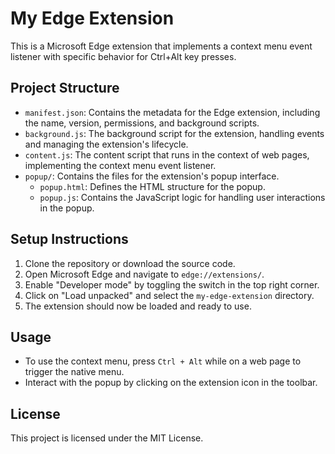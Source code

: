 # My Edge Extension

This is a Microsoft Edge extension that implements a context menu event listener with specific behavior for Ctrl+Alt key presses.

## Project Structure

- `manifest.json`: Contains the metadata for the Edge extension, including the name, version, permissions, and background scripts.
- `background.js`: The background script for the extension, handling events and managing the extension's lifecycle.
- `content.js`: The content script that runs in the context of web pages, implementing the context menu event listener.
- `popup/`: Contains the files for the extension's popup interface.
  - `popup.html`: Defines the HTML structure for the popup.
  - `popup.js`: Contains the JavaScript logic for handling user interactions in the popup.

## Setup Instructions

1. Clone the repository or download the source code.
2. Open Microsoft Edge and navigate to `edge://extensions/`.
3. Enable "Developer mode" by toggling the switch in the top right corner.
4. Click on "Load unpacked" and select the `my-edge-extension` directory.
5. The extension should now be loaded and ready to use.

## Usage

- To use the context menu, press `Ctrl + Alt` while on a web page to trigger the native menu.
- Interact with the popup by clicking on the extension icon in the toolbar.

## License

This project is licensed under the MIT License.